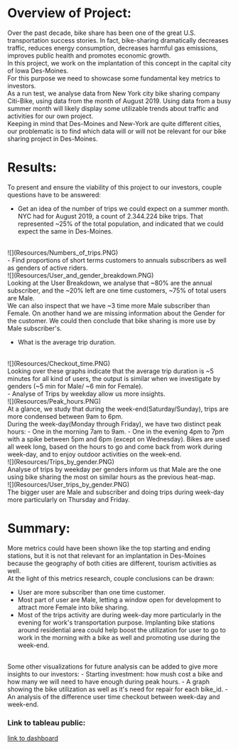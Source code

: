 # Overview of Project:

Over the past decade, bike share has been one of the great U.S. transportation success stories. In fact, bike-sharing dramatically decreases traffic, reduces energy consumption, decreases harmful gas emissions, improves public health and promotes economic growth.<br>
In this project, we work on the implantation of this concept in the capital city of Iowa Des-Moines.<br>
For this purpose we need to showcase some fundamental key metrics to investors.<br>
As a run test, we analyse data from New York city bike sharing company Citi-Bike, using data from the month of August 2019. Using data from a busy summer month will likely display some utilizable trends about traffic and activities for our own project.<br>
Keeping in mind that Des-Moines and New-York are quite different cities, our problematic is to find which data will or will not be relevant for our bike sharing project in Des-Moines.

# Results:

To present and ensure the viability of this project to our investors, couple questions have to be answered:
<br>
- Get an idea of the number of trips we could expect on a summer month. NYC had for August 2019, a count of 2.344.224 bike trips. That represented ~25% of the total population, and indicated that we could expect the same in Des-Moines. 
<br>
![](Resources/Numbers_of_trips.PNG)
<br>
- Find proportions of short terms customers to annuals subscribers as well as genders of active riders.
<br>
![](Resources/User_and_gender_breakdown.PNG)
<br>
Looking at the User Breakdown, we analyse that ~80% are the annual subscriber, and the ~20% left are one time customers, ~75% of total users are Male.<br>
We can also inspect that we have ~3 time more Male subscriber than Female. On another hand we are missing information about the Gender for the customer.
We could then conclude that bike sharing is more use by Male subscriber's.<br>

- What is the average trip duration.
<br>
![](Resources/Checkout_time.PNG)
<br>
Looking over these graphs indicate that the average trip duration is ~5 minutes for all kind of users, the output is similar when we investigate by genders (~5 min for Male/ ~6 min for Female).
<br>
- Analyse of Trips by weekday allow us more insights.
<br>
![](Resources/Peak_hours.PNG)
<br>
At a glance, we study that during the week-end(Saturday/Sunday), trips are more condensed between 9am to 6pm.<br>
During the week-day(Monday through Friday), we have two distinct peak hours:
  - One in the morning 7am to 9am.
  - One in the evening 4pm to 7pm with a spike between 5pm and 6pm (except on Wednesday).
Bikes are used all week long, based on the hours to go and come back from work during week-day, and to enjoy outdoor activities on the week-end.
<br>
![](Resources/Trips_by_gender.PNG)
<br>
Analyse of trips by weekday per genders inform us that Male are the one using bike sharing the most on similar hours as the previous heat-map.    
<br>
![](Resources/User_trips_by_gender.PNG)
<br>
The bigger user are Male and subscriber and doing trips during week-day more particularly on Thursday and Friday.



# Summary:

More metrics could have been shown like the top starting and ending stations, but it is not that relevant for an implantation in Des-Moines because the geography of both cities are different, tourism activities as well.
<br>
At the light of this metrics research, couple conclusions can be drawn:

- User are more subscriber than one time customer.
- Most part of user are Male, letting a window open for development to attract more Female into bike sharing.
- Most of the trips activity are during week-day more particularly in the evening for work's transportation purpose. Implanting bike stations around residential area could help boost the utilization for user to go to work in the morning with a bike as well and promoting use during the week-end.
<br>
Some other visualizations for future analysis can be added to give more insights to our investors:
- Starting investment: how mush cost a bike and how many we will need to have enough during peak hours.
- A graph showing the bike utilization as well as it's need for repair for each bike_id.
- An analysis of the difference user time checkout between week-day and week-end.

### Link to tableau public:
[link to dashboard](https://public.tableau.com/profile/sylvain.sf#!/vizhome/Citi_Bike_Challenge_16149951350100/Des-Moinesbike-sharingProject_?publish=yes)
  